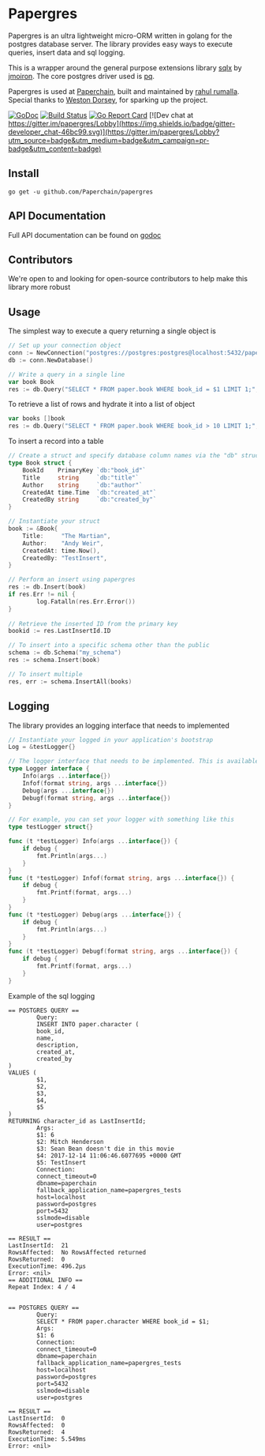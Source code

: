 # Papergres
Papergres is an ultra lightweight micro-ORM written in golang for the postgres database server. The library provides easy ways to execute queries, insert data and sql logging. 

This is a wrapper around the general purpose extensions library [sqlx](https://github.com/jmoiron/sqlx) by [jmoiron](https://github.com/jmoiron). The core postgres driver used is [pq](https://github.com/lib/pq). 

Papergres is used at [Paperchain](https://paperchain.io), built and maintained by [rahul rumalla](https://github.com/rahulrumalla). Special thanks to [Weston Dorsey](https://github.com/wdorsey), for sparking up the project. 

[![GoDoc](https://godoc.org/github.com/paperchain/papergres?status.svg)](https://godoc.org/github.com/paperchain/papergres)
[![Build Status](https://travis-ci.org/Paperchain/papergres.svg?branch=master)](https://travis-ci.org/Paperchain/papergres)
[![Go Report Card](https://goreportcard.com/badge/github.com/paperchain/papergres)](https://goreportcard.com/report/github.com/paperchain/papergres)
[![Dev chat at https://gitter.im/papergres/Lobby](https://img.shields.io/badge/gitter-developer_chat-46bc99.svg)](https://gitter.im/papergres/Lobby?utm_source=badge&utm_medium=badge&utm_campaign=pr-badge&utm_content=badge)

## Install
`go get -u github.com/Paperchain/papergres`

## API Documentation 
Full API documentation can be found on [godoc](https://godoc.org/github.com/Paperchain/papergres)

## Contributors
We're open to and looking for open-source contributors to help make this library more robust

## Usage
The simplest way to execute a query returning a single object is
```go
// Set up your connection object
conn := NewConnection("postgres://postgres:postgres@localhost:5432/paperchain", "papergres_tests", SSLDisable)
db := conn.NewDatabase()

// Write a query in a single line
var book Book
res := db.Query("SELECT * FROM paper.book WHERE book_id = $1 LIMIT 1;", 777).ExecSingle(&book)
```

To retrieve a list of rows and hydrate it into a list of object
```go
var books []book
res := db.Query("SELECT * FROM paper.book WHERE book_id > 10 LIMIT 1;", 777).ExecAll(&books)
```

To insert a record into a table
```go
// Create a struct and specify database column names via the "db" struct tag
type Book struct {
	BookId    PrimaryKey `db:"book_id"`
	Title     string     `db:"title"`
	Author    string     `db:"author"`
	CreatedAt time.Time  `db:"created_at"`
	CreatedBy string     `db:"created_by"`
}

// Instantiate your struct
book := &Book{
	Title:     "The Martian",
	Author:    "Andy Weir",
	CreatedAt: time.Now(),
	CreatedBy: "TestInsert",
}

// Perform an insert using papergres
res := db.Insert(book)
if res.Err != nil {
		log.Fatalln(res.Err.Error())
}
    
// Retrieve the inserted ID from the primary key
bookid := res.LastInsertId.ID

// To insert into a specific schema other than the public
schema := db.Schema("my_schema")
res := schema.Insert(book)

// To insert multiple
res, err := schema.InsertAll(books)
```

## Logging
The library provides an logging interface that needs to implemented


```go
// Instantiate your logged in your application's bootstrap
Log = &testLogger{}

// The logger interface that needs to be implemented. This is available in papergres.go
type Logger interface {
	Info(args ...interface{})
	Infof(format string, args ...interface{})
	Debug(args ...interface{})
	Debugf(format string, args ...interface{})
}

// For example, you can set your logger with something like this
type testLogger struct{}

func (t *testLogger) Info(args ...interface{}) {
	if debug {
		fmt.Println(args...)
	}
}
func (t *testLogger) Infof(format string, args ...interface{}) {
	if debug {
		fmt.Printf(format, args...)
	}
}
func (t *testLogger) Debug(args ...interface{}) {
	if debug {
		fmt.Println(args...)
	}
}
func (t *testLogger) Debugf(format string, args ...interface{}) {
	if debug {
		fmt.Printf(format, args...)
	}
}
```

Example of the sql logging 
```
== POSTGRES QUERY ==
        Query:
        INSERT INTO paper.character (
        book_id,
        name,
        description,
        created_at,
        created_by
)
VALUES (
        $1,
        $2,
        $3,
        $4,
        $5
)
RETURNING character_id as LastInsertId;
        Args:
        $1: 6
        $2: Mitch Henderson
        $3: Sean Bean doesn't die in this movie
        $4: 2017-12-14 11:06:46.6077695 +0000 GMT
        $5: TestInsert
        Connection:
        connect_timeout=0
        dbname=paperchain
        fallback_application_name=papergres_tests
        host=localhost
        password=postgres
        port=5432
        sslmode=disable
        user=postgres

== RESULT ==
LastInsertId:  21
RowsAffected:  No RowsAffected returned
RowsReturned:  0
ExecutionTime: 496.2µs
Error: <nil>
== ADDITIONAL INFO ==
Repeat Index: 4 / 4


== POSTGRES QUERY ==
        Query:
        SELECT * FROM paper.character WHERE book_id = $1;
        Args:
        $1: 6
        Connection:
        connect_timeout=0
        dbname=paperchain
        fallback_application_name=papergres_tests
        host=localhost
        password=postgres
        port=5432
        sslmode=disable
        user=postgres

== RESULT ==
LastInsertId:  0
RowsAffected:  0
RowsReturned:  4
ExecutionTime: 5.549ms
Error: <nil>
```
